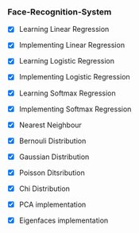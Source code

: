 ### Face-Recognition-System

- [x] Learning Linear Regression 
- [x] Implementing Linear Regression
- [x] Learning Logistic Regression
- [x] Implementing Logistic Regression 
- [x] Learning Softmax Regression
- [x] Implementing Softmax Regression
- [x] Nearest Neighbour
- [x] Bernouli Distribution
- [x] Gaussian Distribution
- [x] Poisson Ditsribution
- [x] Chi Distribution
- [x] PCA implementation
- [x] Eigenfaces implementation


